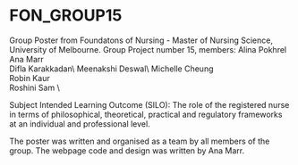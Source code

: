 # FON_GROUP15

Group Poster from Foundatons of Nursing  - Master of Nursing Science, University of Melbourne.
Group Project number 15, members:
 Alina Pokhrel\
 Ana Marr\
 Difla Karakkadan\ 
 Meenakshi Deswal\ 
 Michelle Cheung \
 Robin Kaur \
 Roshini Sam \

Subject Intended Learning Outcome (SILO): The role of the registered nurse in terms of philosophical, theoretical, practical and regulatory frameworks 
at an individual and professional level.

The poster was written and organised as a team by all members of the group. 
The webpage code and design was written by Ana Marr.



